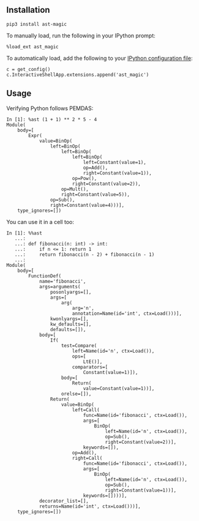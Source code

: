 ## Installation

    pip3 install ast-magic

To manually load, run the following in your IPython prompt:
    
    %load_ext ast_magic

To automatically load, add the following to your [IPython configuration file](https://ipython.org/ipython-doc/3/config/intro.html):
    
    c = get_config()
    c.InteractiveShellApp.extensions.append('ast_magic')
    
## Usage

Verifying Python follows PEMDAS:

    In [1]: %ast (1 + 1) ** 2 * 5 - 4
    Module(
        body=[
            Expr(
                value=BinOp(
                    left=BinOp(
                        left=BinOp(
                            left=BinOp(
                                left=Constant(value=1),
                                op=Add(),
                                right=Constant(value=1)),
                            op=Pow(),
                            right=Constant(value=2)),
                        op=Mult(),
                        right=Constant(value=5)),
                    op=Sub(),
                    right=Constant(value=4)))],
        type_ignores=[])
        
You can use it in a cell too:

    In [1]: %%ast
       ...:
       ...: def fibonacci(n: int) -> int:
       ...:     if n <= 1: return 1
       ...:     return fibonacci(n - 2) + fibonacci(n - 1)
       ...:
    Module(
        body=[
            FunctionDef(
                name='fibonacci',
                args=arguments(
                    posonlyargs=[],
                    args=[
                        arg(
                            arg='n',
                            annotation=Name(id='int', ctx=Load()))],
                    kwonlyargs=[],
                    kw_defaults=[],
                    defaults=[]),
                body=[
                    If(
                        test=Compare(
                            left=Name(id='n', ctx=Load()),
                            ops=[
                                LtE()],
                            comparators=[
                                Constant(value=1)]),
                        body=[
                            Return(
                                value=Constant(value=1))],
                        orelse=[]),
                    Return(
                        value=BinOp(
                            left=Call(
                                func=Name(id='fibonacci', ctx=Load()),
                                args=[
                                    BinOp(
                                        left=Name(id='n', ctx=Load()),
                                        op=Sub(),
                                        right=Constant(value=2))],
                                keywords=[]),
                            op=Add(),
                            right=Call(
                                func=Name(id='fibonacci', ctx=Load()),
                                args=[
                                    BinOp(
                                        left=Name(id='n', ctx=Load()),
                                        op=Sub(),
                                        right=Constant(value=1))],
                                keywords=[])))],
                decorator_list=[],
                returns=Name(id='int', ctx=Load()))],
        type_ignores=[])